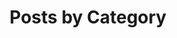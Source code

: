 ---
title: "Posts by Category"
layout: categories
permalink: /categories/
author_profile: true
header:
  image: /images/function_banner_animated.gif
---